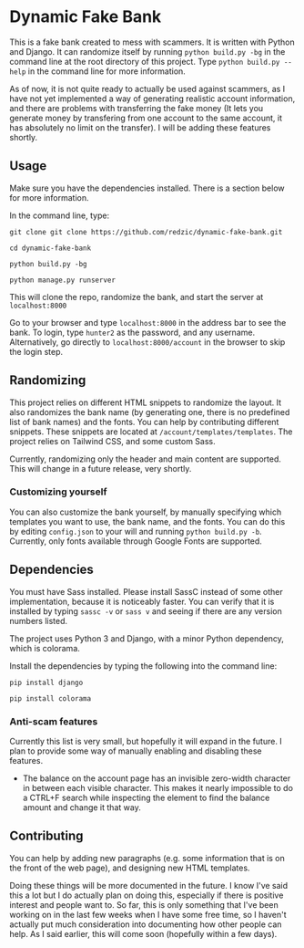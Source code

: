 # Dynamic Fake Bank

This is a fake bank created to mess with scammers. It is written with Python and Django. It can randomize itself by running `python build.py -bg` in the command line at the root directory of this project. Type `python build.py --help` in the command line for more information.

As of now, it is not quite ready to actually be used against scammers, as I have not yet implemented a way of generating realistic account information, and there are problems with transferring the fake money (It lets you generate money by transfering from one account to the same account, it has absolutely no limit on the transfer). I will be adding these features shortly.

## Usage

Make sure you have the dependencies installed. There is a section below for more information.

In the command line, type:

```
git clone git clone https://github.com/redzic/dynamic-fake-bank.git

cd dynamic-fake-bank

python build.py -bg

python manage.py runserver
```

This will clone the repo, randomize the bank, and start the server at `localhost:8000`

Go to your browser and type `localhost:8000` in the address bar to see the bank. To login, type `hunter2` as the password, and any username. Alternatively, go directly to `localhost:8000/account` in the browser to skip the login step.

## Randomizing

This project relies on different HTML snippets to randomize the layout. It also randomizes the bank name (by generating one, there is no predefined list of bank names) and the fonts. You can help by contributing different snippets. These snippets are located at `/account/templates/templates`. The project relies on Tailwind CSS, and some custom Sass.

Currently, randomizing only the header and main content are supported. This will change in a future release, very shortly.

### Customizing yourself

You can also customize the bank yourself, by manually specifying which templates you want to use, the bank name, and the fonts. You can do this by editing `config.json` to your will and running `python build.py -b`. Currently, only fonts available through Google Fonts are supported.

## Dependencies

You must have Sass installed. Please install SassC instead of some other implementation, because it is noticeably faster. You can verify that it is installed by typing `sassc -v` or `sass v` and seeing if there are any version numbers listed.

The project uses Python 3 and Django, with a minor Python dependency, which is colorama.

Install the dependencies by typing the following into the command line:

```
pip install django

pip install colorama
```

### Anti-scam features

Currently this list is very small, but hopefully it will expand in the future. I plan to provide some way of manually enabling and disabling these features.

- The balance on the account page has an invisible zero-width character in between each visible character. This makes it nearly impossible to do a CTRL+F search while inspecting the element to find the balance amount and change it that way.

## Contributing

You can help by adding new paragraphs (e.g. some information that is on the front of the web page), and designing new HTML templates.

Doing these things will be more documented in the future. I know I've said this a lot but I do actually plan on doing this, especially if there is positive interest and people want to. So far, this is only something that I've been working on in the last few weeks when I have some free time, so I haven't actually put much consideration into documenting how other people can help. As I said earlier, this will come soon (hopefully within a few days).
